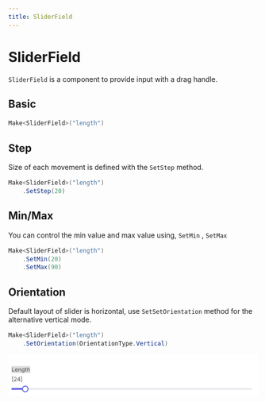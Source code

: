 ```yaml
---
title: SliderField
---
```


# SliderField

`SliderField` is a component to provide input with a drag handle.

## Basic

```csharp 
Make<SliderField>("length")
```

## Step

Size of each movement is defined with the `SetStep` method.

```csharp 
Make<SliderField>("length")
    .SetStep(20)
```

## Min/Max

You can control the min value and max value using, `SetMin` , `SetMax`

```csharp 
Make<SliderField>("length")
    .SetMin(20)
    .SetMax(90)
```

## Orientation

Default layout of slider is horizontal, use `SetSetOrientation` method for the alternative vertical mode.

```csharp
Make<SliderField>("length")
    .SetOrientation(OrientationType.Vertical)
```

![](../../../../images/slider-field.png)
